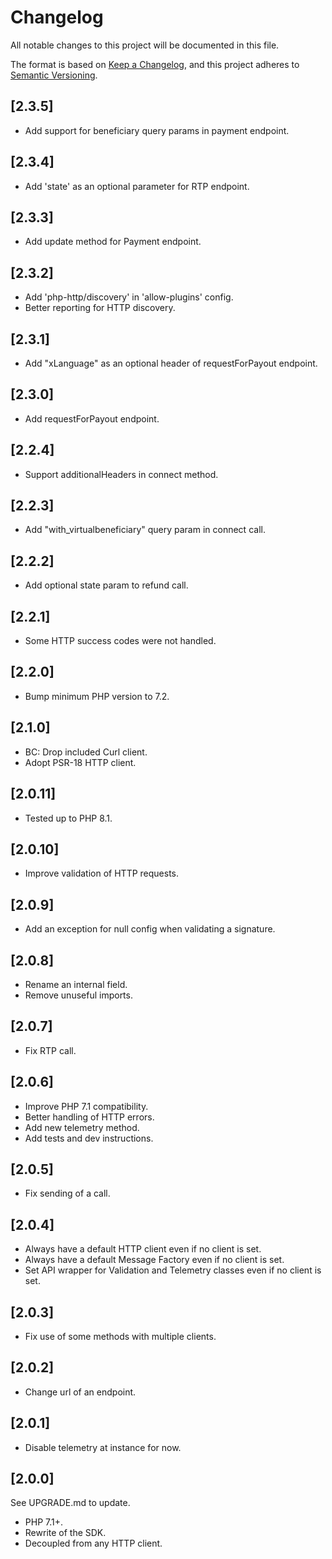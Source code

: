 # Changelog
All notable changes to this project will be documented in this file.

The format is based on [Keep a Changelog](https://keepachangelog.com/en/1.0.0/),
and this project adheres to [Semantic Versioning](https://semver.org/spec/v2.0.0.html).

## [2.3.5]
- Add support for beneficiary query params in payment endpoint.

## [2.3.4]
- Add 'state' as an optional parameter for RTP endpoint.

## [2.3.3]
- Add update method for Payment endpoint.

## [2.3.2]
- Add 'php-http/discovery' in 'allow-plugins' config.
- Better reporting for HTTP discovery.

## [2.3.1]
- Add "xLanguage" as an optional header of requestForPayout endpoint.

## [2.3.0]
- Add requestForPayout endpoint.

## [2.2.4]
- Support additionalHeaders in connect method.

## [2.2.3]
- Add "with_virtualbeneficiary" query param in connect call.

## [2.2.2]
- Add optional state param to refund call.

## [2.2.1]
- Some HTTP success codes were not handled.

## [2.2.0]
- Bump minimum PHP version to 7.2.

## [2.1.0]
- BC: Drop included Curl client.
- Adopt PSR-18 HTTP client.

## [2.0.11]
- Tested up to PHP 8.1.

## [2.0.10]
- Improve validation of HTTP requests.

## [2.0.9]
- Add an exception for null config when validating a signature.

## [2.0.8]
- Rename an internal field.
- Remove unuseful imports.

## [2.0.7]
- Fix RTP call.

## [2.0.6]
- Improve PHP 7.1 compatibility.
- Better handling of HTTP errors.
- Add new telemetry method.
- Add tests and dev instructions.

## [2.0.5]
- Fix sending of a call.

## [2.0.4]
- Always have a default HTTP client even if no client is set.
- Always have a default Message Factory even if no client is set.
- Set API wrapper for Validation and Telemetry classes even if no client is set.

## [2.0.3]
- Fix use of some methods with multiple clients.

## [2.0.2]
- Change url of an endpoint.

## [2.0.1]
- Disable telemetry at instance for now.

## [2.0.0]
See UPGRADE.md to update.
- PHP 7.1+.
- Rewrite of the SDK.
- Decoupled from any HTTP client.
